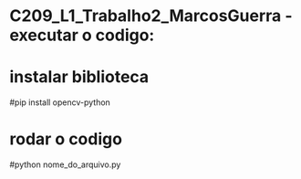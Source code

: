 # C209_L1_Trabalho2_MarcosGuerra - executar o codigo: 
# instalar biblioteca
#pip install opencv-python
# rodar o codigo 
#python nome_do_arquivo.py
